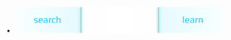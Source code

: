 - ![](https://raw.githubusercontent.com/cybercongress/prism/img-upload/components/1-molecules/tabs/m.3-items.png)